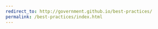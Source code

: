 ```yaml
---
redirect_to: http://government.github.io/best-practices/
permalink: /best-practices/index.html
---
```

